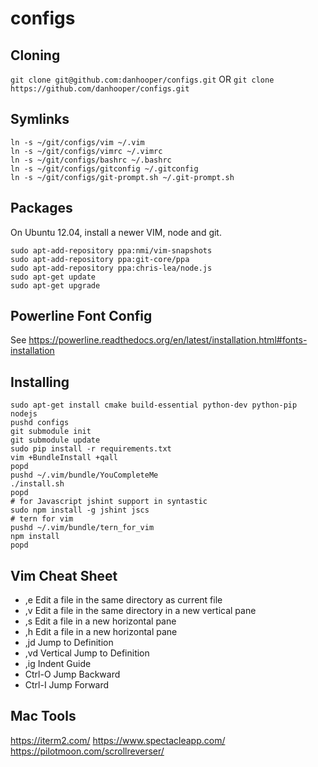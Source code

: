 configs
=======
## Cloning

`git clone git@github.com:danhooper/configs.git` OR
`git clone https://github.com/danhooper/configs.git`

## Symlinks
```
ln -s ~/git/configs/vim ~/.vim
ln -s ~/git/configs/vimrc ~/.vimrc
ln -s ~/git/configs/bashrc ~/.bashrc
ln -s ~/git/configs/gitconfig ~/.gitconfig
ln -s ~/git/configs/git-prompt.sh ~/.git-prompt.sh
```

## Packages
On Ubuntu 12.04, install a newer VIM, node and git.
```
sudo apt-add-repository ppa:nmi/vim-snapshots
sudo apt-add-repository ppa:git-core/ppa
sudo apt-add-repository ppa:chris-lea/node.js
sudo apt-get update
sudo apt-get upgrade
```

## Powerline Font Config
See https://powerline.readthedocs.org/en/latest/installation.html#fonts-installation

## Installing

```
sudo apt-get install cmake build-essential python-dev python-pip nodejs
pushd configs
git submodule init
git submodule update
sudo pip install -r requirements.txt
vim +BundleInstall +qall
popd
pushd ~/.vim/bundle/YouCompleteMe
./install.sh
popd
# for Javascript jshint support in syntastic
sudo npm install -g jshint jscs
# tern for vim
pushd ~/.vim/bundle/tern_for_vim
npm install
popd
```

## Vim Cheat Sheet
* ,e Edit a file in the same directory as current file
* ,v Edit a file in the same directory in a new vertical pane
* ,s Edit a file in a new horizontal pane
* ,h Edit a file in a new horizontal pane
* ,jd Jump to Definition
* ,vd Vertical Jump to Definition
* ,ig Indent Guide
* Ctrl-O Jump Backward
* Ctrl-I Jump Forward

## Mac Tools
https://iterm2.com/
https://www.spectacleapp.com/
https://pilotmoon.com/scrollreverser/
